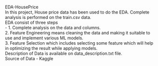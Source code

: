  EDA-HousePrice<br>
 In this project, House price data has been used to do the EDA. Complete analysis is performed on the train.csv data.<br>
 EDA consist of three steps<br> - 1. Complete analysis on the data and columns.<br> 2. Feature Engineering means cleaning the data and making it suitable to use and implement various ML models.<br> 3. Feature Selection which includes selecting some feature which will help in optimizing the result while applying models.<br>
 Description of Data is available on data_description.txt file.<br>
 Source of Data - Kaggle
  
